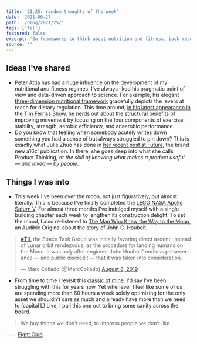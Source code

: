 ```yaml
---
title: '21.25: random thoughts of the week'
date: '2021-06-27'
path: '/blog/2021/25/'
tags: ['til']
featured: false
excerpt: 'On frameworks to think about nutrition and fitness, book recommendations over the Moon, and optimizing for the wrong things.'
source: ''
---
```


## Ideas I've shared

- Peter Attia has had a huge influence on the development of my nutritional and fitness regimes. I've always liked his pragmatic point of view and data-driven approach to science. For example, his elegant [three-dimension nutritional framework](https://peterattiamd.com/my-nutritional-framework/) gracefully depicts the levers at reach for dietary regulation. This time around, [in his latest appearance in the Tim Ferriss Show](https://tim.blog/2021/06/08/peter-attia-2/), he nerds out about the structural benefits of improving movement by focusing on the four components of exercise: stability, strength, aerobic efficiency, and anaerobic performance.
- Do you know that feeling when somebody acutely writes down something you had a sense of but always struggled to pin down? This is exactly what Julie Zhuo has done in [her recent post at Future](https://future.a16z.com/product-thinking/), the brand new a16z' publication. In there, she goes deep into what she calls Product Thinking, or _the skill of knowing what makes a product useful — and loved — by people_.

## Things I was into

- This week I've been over the moon, not just figuratively, but almost literally. This is because I've finally completed the [LEGO NASA Apollo Saturn V](https://www.lego.com/en-es/product/lego-nasa-apollo-saturn-v-92176). For almost three months I've indulged myself with a single building chapter each week to lengthen its construction delight. To set the mood, I also re-listened to [The Man Who Knew the Way to the Moon](https://www.audible.com/pd/The-Man-Who-Knew-the-Way-to-the-Moon-Audiobook/B07T1F4MB7), an Audible Original about the story of John C. Houbolt.

<blockquote class="twitter-tweet"><p lang="en" dir="ltr"><a href="https://twitter.com/hashtag/TIL?src=hash&amp;ref_src=twsrc%5Etfw">#TIL</a> the Space Task Group was initially favoring direct ascent, instead of Lunar orbit rendezvous, as the procedure for landing humans on the Moon. It was only after engineer John Houbolt&#39; endless perseverance — and public discredit — that it was taken into consideration.</p>&mdash; Marc Collado (@MarcCollado) <a href="https://twitter.com/MarcCollado/status/1159517978712559616?ref_src=twsrc%5Etfw">August 8, 2019</a></blockquote>

- From time to time I revisit this [classic of mine](https://www.raptitude.com/2010/07/your-lifestyle-has-already-been-designed/). I'd say I've been struggling with this for years now. Yet whenever I feel like some of us are spending more than 60 hours a week solely optimizing for the only asset we shouldn't care as much and already have more than we need to (capital L) Live, I pull this one out to bring some sanity across the board.

> We buy things we don't need, to impress people we don't like.

—— [Fight Club](/blog/2020/32)
